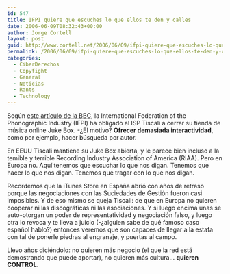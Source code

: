 ```yaml
---
id: 547
title: IFPI quiere que escuches lo que ellos te den y calles
date: 2006-06-09T08:32:43+00:00
author: Jorge Cortell
layout: post
guid: http://www.cortell.net/2006/06/09/ifpi-quiere-que-escuches-lo-que-ellos-te-den-y-calles/
permalink: /2006/06/09/ifpi-quiere-que-escuches-lo-que-ellos-te-den-y-calles/
categories:
  - CiberDerechos
  - Copyfight
  - General
  - Noticias
  - Rants
  - Technology
---
```

Según <a target="_blank" title="BBC: Tiscali to close Juke Box" href="http://news.bbc.co.uk/2/hi/entertainment/5055744.stm">este artí­culo de la BBC</a>, la International Federation of the Phonographic Industry (IFPI) ha obligado al ISP Tiscali a cerrar su tienda de música online Juke Box. -¿El motivo? **Ofrecer demasiada interactividad**, como por ejemplo, hacer búsqueda por autor.

En EEUU Tiscali mantiene su Juke Box abierta, y le parece bien incluso a la temible y terrible Recording Industry Association of America (RIAA). Pero en Europa no. Aquí­ tenemos que escuchar lo que nos digan. Tenemos que hacer lo que nos digan. Tenemos que tragar con lo que nos digan.

Recordemos que la iTunes Store en España abrió con años de retraso porque las negociaciones con las Suciedades de Gestión fueron casi imposibles. Y de eso mismo se queja Tiscali: de que en Europa no quieren cooperar ni las discográficas ni las asociaciones. Y si luego encima unas se auto-otorgan un poder de representatividad y negociación falso, y luego otra lo revoca y te lleva a juicio (-¿alguien sabe de qué famoso caso español hablo?) entonces veremos que son capaces de llegar a la estafa con tal de ponerle piedras al engranaje, y puertas al campo.

Llevo años diciéndolo: no quieren más negocio (el que la red está demostrando que puede aportar), no quieren más cultura&#8230; **quieren CONTROL**.